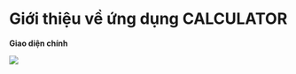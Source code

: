 # Giới thiệu về ứng dụng CALCULATOR
**Giao diện chính**

<img src="https://i.imgur.com/a/1cp1PCY.png">

